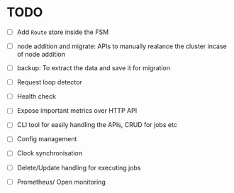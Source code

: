 # TODO

- [ ] Add `Route` store inside the FSM
- [ ] node addition and migrate: APIs to manually realance the cluster incase of node addition
- [ ] backup: To extract the data and save it for migration
- [ ] Request loop detector
- [ ] Health check
- [ ] Expose important metrics over HTTP API
- [ ] CLI tool for easily handling the APIs, CRUD for jobs etc
- [ ] Config management 
- [ ] Clock synchronisation
- [ ] Delete/Update handling for executing jobs
- [ ] Prometheus/ Open monitoring

